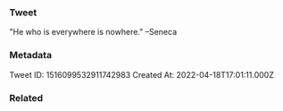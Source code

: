 ### Tweet
"He who is everywhere is nowhere." –Seneca

### Metadata
Tweet ID: 1516099532911742983
Created At: 2022-04-18T17:01:11.000Z

### Related

